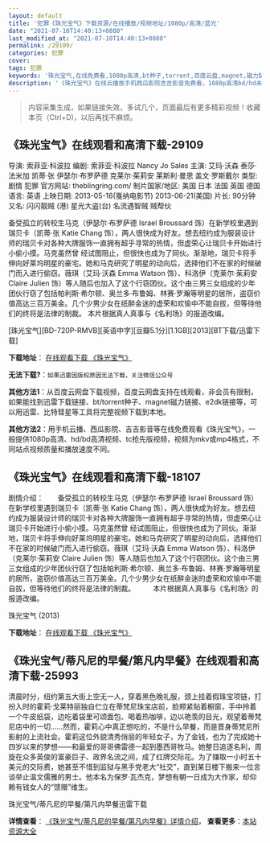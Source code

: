 ```yaml
---
layout: default
title: '犯罪《珠光宝气》下载资源/在线播放/视频地址/1080p/高清/蓝光'
date: "2021-07-10T14:40:13+0800"
last_modified_at: "2021-07-10T14:40:13+0800"
permalink: /29109/
categories: 犯罪
cover:
tags: 犯罪
keywords: '珠光宝气,在线免费看,1080p高清,bt种子,torrent,百度云盘,magnet,磁力链,迅雷下载资源'
description: '《珠光宝气》在线云播放手机西瓜影院吉吉影音免费看，1080p高清bd/hd未删减完整版和tc抢先枪版，mkv/mp4格式，附带bt/torrent种子、magnet/磁力链、百度云盘、网盘资源迅雷下载链接'
---
```


>内容采集生成，如果链接失效，多试几个，页面最后有更多精彩视频！收藏本页（Ctrl+D)，以后再找不麻烦。


## 《珠光宝气》在线观看和高清下载-29109

导演: 索菲亚·科波拉 编剧: 索菲亚·科波拉 Nancy Jo Sales 主演: 艾玛·沃森 泰莎·法米加 凯蒂·张 伊瑟尔·布罗萨德 克莱尔·茱莉安 莱斯利·曼恩 盖文·罗斯戴尔 类型: 剧情 犯罪 官方网站: theblingring.com/ 制片国家/地区: 美国 日本 法国 英国 德国 语言: 英语 上映日期: 2013-05-16(戛纳电影节) 2013-06-21(美国) 片长: 90分钟 又名: 闪闪靓贼 (港) 星光大盗(台) 名流遇智贼 贼帮伙

备受孤立的转校生马克（伊瑟尔·布罗萨德 Israel Broussard 饰）在新学校里遇到瑞贝卡（凯蒂·张 Katie Chang 饰），两人很快成为好友。想去纽约成为服装设计师的瑞贝卡对各种大牌服饰一直拥有超乎寻常的热情，但虚荣心让瑞贝卡开始进行小偷小摸。马克虽然曾 经试图阻止，但很快也成为了同伙。渐渐地，瑞贝卡将手伸向好莱坞明星的豪宅。她和马克研究了明星的动向后，选择他们不在家的时候破门而入进行偷窃。薇琪（艾玛·沃森 Emma Watson 饰）、科洛伊（克莱尔·茱莉安 Claire Julien 饰）等人随后也加入了这个行窃团伙。这个由三男三女组成的少年团伙行窃了包括帕利斯·希尔顿、奥兰多·布鲁姆、林赛·罗瀚等明星的居所，盗窃价值高达三百万美金。几个少男少女在纸醉金迷的虚荣和欢愉中不能自拔，但等待他们的终将是法律的制裁。 本片根据真人真事与《名利场》的报道改编。


[珠光宝气][BD-720P-RMVB][英语中字][豆瓣5.1分][1.1GB][2013][BT下载/迅雷下载]

**下载地址**： [在线观看下载 《珠光宝气》](https://www.btdx8.com/torrent/the_bling_ring_2013.html) 


**无法下载?**：`如果迅雷因版权原因无法下载，关注微信公众号 `

**其他方法1**：从百度云网盘下载视频，百度云网盘支持在线观看，非会员有限制，如果能找到迅雷下载链接、bt/torrent种子、magnet磁力链接、e2dk链接等，可以用迅雷、比特彗星等工具将完整视频下载到本地。

**其他方法2**：用手机云播、西瓜影院、吉吉影音等在线免费观看《珠光宝气》，一般提供1080p高清、hd/bd高清视频、tc抢先版视频，视频为mkv或mp4格式，不同站点视频质量和播放速度不同。


## 《珠光宝气》在线观看和高清下载-18107

剧情介绍：　　备受孤立的转校生马克（伊瑟尔·布罗萨德 Israel Broussard 饰）在新学校里遇到瑞贝卡（凯蒂·张 Katie Chang 饰），两人很快成为好友。想去纽约成为服装设计师的瑞贝卡对各种大牌服饰一直拥有超乎寻常的热情，但虚荣心让瑞贝卡开始进行小偷小摸。马克虽然曾 经试图阻止，但很快也成为了同伙。渐渐地，瑞贝卡将手伸向好莱坞明星的豪宅。她和马克研究了明星的动向后，选择他们不在家的时候破门而入进行偷窃。薇琪（艾玛·沃森 Emma Watson 饰）、科洛伊（克莱尔·茱莉安 Claire Julien 饰）等人随后也加入了这个行窃团伙。这个由三男三女组成的少年团伙行窃了包括帕利斯·希尔顿、奥兰多·布鲁姆、林赛·罗瀚等明星的居所，盗窃价值高达三百万美金。几个少男少女在纸醉金迷的虚荣和欢愉中不能自拔，但等待他们的终将是法律的制裁。  　　本片根据真人真事与《名利场》的报道改编。


珠光宝气 (2013)

**下载地址**： [在线观看下载 《珠光宝气》](https://www.btbtdy.me/btdy/dy3184.html) 


## 《珠光宝气/蒂凡尼的早餐/第凡内早餐》在线观看和高清下载-25993

清晨时分，纽约第五大街上空无一人，穿着黑色晚礼服，颈上挂着假珠宝项链，打扮入时的霍莉&middot;戈莱特丽独自伫立在蒂梵尼珠宝店前，脸颊紧贴着橱窗，手中拎着一个牛皮纸袋，边吃着袋里可颂面包、喝着热咖啡，边以艳羡的目光，观望着蒂梵尼店中的一切&hellip;…然而，霍莉心中真正想吃的，不是什么早餐，而是晋身蒂梵尼所影射的上流社会。霍莉这位外貌清秀俏丽的年轻女子，为了金钱，也为了完成她十四岁以来的梦想&mdash;—和最爱的哥哥佛雷德一起到墨西哥牧马。她整日追逐名利，周旋在众多英俊的富豪巨子、政界名流之间，成了红牌交际花。为了赚取一小时五十美元的交际费，她甚至不惜到监狱与黑手党老大“社交”，直到某日楼下搬来一位言谈举止温文儒雅的男士。他本名为保罗&middot;瓦杰克，梦想有朝一日成为大作家，却仰赖有钱女人的&ldquo;馈赠”维生。


珠光宝气/蒂凡尼的早餐/第凡内早餐迅雷下载

**详情查看**： [《珠光宝气/蒂凡尼的早餐/第凡内早餐》详情介绍](/movie/25993/)， **查看更多**：[本站资源大全](/movie/t/all/)

